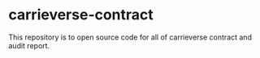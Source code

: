 # carrieverse-contract
This repository is to open source code for all of carrieverse contract and audit report.
